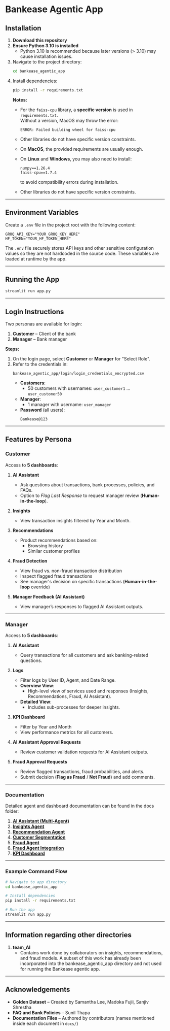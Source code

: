 # Bankease Agentic App

## Installation

1. **Download this repository**
2. **Ensure Python 3.10 is installed**  
   - Python 3.10 is recommended because later versions (> 3.10) may cause installation issues.
3. Navigate to the project directory:
   ```bash
   cd bankease_agentic_app
   ```
4. Install dependencies:
   ```bash
   pip install -r requirements.txt
   ```
   **Notes:**
   - For the `faiss-cpu` library, a **specific version** is used in `requirements.txt`.  
     Without a version, MacOS may throw the error:  
     ```
     ERROR: Failed building wheel for faiss-cpu
     ```
   - Other libraries do not have specific version constraints.
   
   - On **MacOS**, the provided requirements are usually enough.
   - On **Linux** and **Windows**, you may also need to install:

     ```
     numpy==1.26.4
     faiss-cpu==1.7.4
     ```

     to avoid compatibility errors during installation.
   * Other libraries do not have specific version constraints.
---

## Environment Variables

Create a `.env` file in the project root with the following content:

```env
GROQ_API_KEY="YOUR_GROQ_KEY_HERE"
HF_TOKEN="YOUR_HF_TOKEN_HERE"
```

The `.env` file securely stores API keys and other sensitive configuration values so they are not hardcoded in the source code.
These variables are loaded at runtime by the app.

---

## Running the App

```bash
streamlit run app.py
```

---

## Login Instructions

Two personas are available for login:

1. **Customer** – Client of the bank
2. **Manager** – Bank manager

**Steps:**

1. On the login page, select **Customer** or **Manager** for "Select Role".
2. Refer to the credentials in:
   ```
   bankease_agentic_app/login/login_credentials_encrypted.csv
   ```
   - **Customers**:  
     - 50 customers with usernames: `user_customer1` … `user_customer50`
   - **Manager**:  
     - 1 manager with username: `user_manager`
   - **Password** (all users):  
     ```
     Bankease@123
     ```

---

## Features by Persona

### **Customer**
Access to **5 dashboards**:

1. **AI Assistant**  
   - Ask questions about transactions, bank processes, policies, and FAQs.  
   - Option to *Flag Last Response* to request manager review (**Human-in-the-loop**).
   
2. **Insights**  
   - View transaction insights filtered by Year and Month.
   
3. **Recommendations**  
   - Product recommendations based on:
     - Browsing history
     - Similar customer profiles
   
4. **Fraud Detection**  
   - View fraud vs. non-fraud transaction distribution  
   - Inspect flagged fraud transactions  
   - See manager's decision on specific transactions (**Human-in-the-loop** override)
   
5. **Manager Feedback (AI Assistant)**  
   - View manager’s responses to flagged AI Assistant outputs.

---

### **Manager**
Access to **5 dashboards**:

1. **AI Assistant**  
   - Query transactions for all customers and ask banking-related questions.

2. **Logs**  
   - Filter logs by User ID, Agent, and Date Range.  
   - **Overview View**:
     - High-level view of services used and responses (Insights, Recommendations, Fraud, AI Assistant).  
   - **Detailed View**:
     - Includes sub-processes for deeper insights.
   
3. **KPI Dashboard**  
   - Filter by Year and Month  
   - View performance metrics for all customers.
   
4. **AI Assistant Approval Requests**  
   - Review customer validation requests for AI Assistant outputs.

5. **Fraud Approval Requests**  
   - Review flagged transactions, fraud probabilities, and alerts.  
   - Submit decision (**Flag as Fraud** / **Not Fraud**) and add comments.

---
### **Documentation**

Detailed agent and dashboard documentation can be found in the docs folder:

1. [**AI Assistant (Multi-Agent)**](docs/AI_Assistant_Multiagent.md)  
2. [**Insights Agent**](docs/insights_agent.md)  
3. [**Recommendation Agent**](docs/recommendation_agent.md)  
4. [**Customer Segmentation**](docs/customer_segmentation.md)  
5. [**Fraud Agent**](docs/fraud_agent.md)  
6. [**Fraud Agent Integration**](docs/fraud_agent_integration.md)  
7. [**KPI Dashboard**](docs/kpi_dashboard.md)  

---

### Example Command Flow
```bash
# Navigate to app directory
cd bankease_agentic_app

# Install dependencies
pip install -r requirements.txt

# Run the app
streamlit run app.py
```

---

## Information regarding other directories

1. **team_AI** 
   - Contains work done by collaborators on insights, recommendations, and fraud models.
    A subset of this work has already been incorporated into the bankease_agentic_app directory and not used for running the Bankease agentic app.
    
---

## Acknowledgements

- **Golden Dataset** – Created by Samantha Lee, Madoka Fujii, Sanjiv Shrestha
- **FAQ and Bank Policies** – Sunil Thapa  
- **Documentation Files** – Authored by contributors (names mentioned inside each document in `docs/`)
